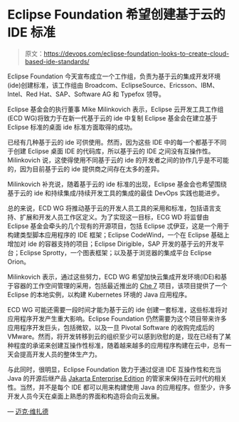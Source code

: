 # Eclipse Foundation 希望创建基于云的 IDE 标准

> 原文：<https://devops.com/eclipse-foundation-looks-to-create-cloud-based-ide-standards/>

Eclipse Foundation 今天宣布成立一个工作组，负责为基于云的集成开发环境(ide)创建标准，该工作组由 Broadcom、EclipseSource、Ericsson、IBM、Intel、Red Hat、SAP、Software AG 和 Typefox 领导。

Eclipse 基金会的执行董事 Mike Milinkovich 表示，Eclipse 云开发工具工作组(ECD WG)将致力于在新一代基于云的 ide 中复制 Eclipse 基金会在建立基于 Eclipse 标准的桌面 ide 标准方面取得的成功。

已经有几种基于云的 ide 可供使用。然而，因为这些 IDE 中的每一个都基于不同于创建 Eclipse 桌面 IDE 的代码库，所以基于云的 IDE 之间没有互操作性。Milinkovich 说，这使得使用不同基于云的 ide 的开发者之间的协作几乎是不可能的，因为目前基于云的 ide 提供商之间存在太多的差异。

Milinkovich 补充说，随着基于云的 ide 标准的出现，Eclipse 基金会也希望围绕基于云的 ide 和持续集成/持续开发工具的集成的最佳 DevOps 实践也能进步。

总的来说，ECD WG 将推动基于云的开发人员工具的采用和标准，包括语言支持、扩展和开发人员工作区定义。为了实现这一目标，ECG WD 将监督由 Eclipse 基金会牵头的几个现有的开源项目，包括 Eclipse 忒伊亚，这是一个用于构建类型脚本应用程序的 IDE 框架；Eclipse CodeWind，一个在 Eclipse 基础上增加对 ide 的容器支持的项目；Eclipse Dirigible，SAP 开发的基于云的开发平台；Eclipse Sprotty，一个图表框架；以及基于浏览器的集成平台 Eclipse Orion。

Milinkovich 表示，通过这些努力，ECD WG 希望加快云集成开发环境(IDE)和基于容器的工作空间管理的采用，包括最近推出的 [Che 7](https://containerjournal.com/topics/container-ecosystems/eclipse-foundation-brings-java-ide-to-kubernetes/) 项目，该项目提供了一个 Eclipse 的本地实例，以构建 Kubernetes 环境的 Java 应用程序。

ECD WG 可能还需要一段时间才能为基于云的 ide 创建一套标准，这些标准将对应用程序开发产生重大影响。Eclipse Foundation 仍然需要为这个项目带来许多应用程序开发巨头，包括微软，以及一旦 Pivotal Software 的收购完成后的 VMware。然而，将开发转移到云的组织至少可以感到欣慰的是，现在已经有了某种程度的承诺来创建互操作性标准，随着越来越多的应用程序构建在云中，总有一天会提高开发人员的整体生产力。

与此同时，很明显，Eclipse Foundation 致力于通过促进 IDE 互操作性和充当 Java 的开源后继产品 [Jakarta Enterprise Edition](https://devops.com/eclipse-foundation-delivers-on-jakarta-ee-promise/) 的管家来保持在云时代的相关性。当然，并不是每个 IDE 都可以用来构建使用 Java 的应用程序。但至少，许多开发人员今天在桌面上熟悉的界面和构造将会向云发展。

— [迈克·维扎德](https://devops.com/author/mike-vizard/)